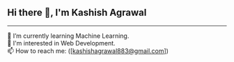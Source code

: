  ##                                                                        Hi there 👋, I'm Kashish Agrawal

<!--
**AgrawalKashish/AgrawalKashish** is a ✨ _special_ ✨ repository because its `README.md` (this file) appears on your GitHub profile.

Here are some ideas to get you started:

- 🔭 I’m currently working on Machine Learning Projects.

- 👯 I’m looking to collaborate on ...
- 🤔 I’m looking for help with ...
- 💬 Ask me about ...
- 📫 How to reach me: ...
- 😄 Pronouns: ...
- ⚡ Fun fact: ...
-->
-----
🌱 I’m currently learning Machine Learning.<br />
👀 I'm interested in Web Development.<br />
📫 How to reach me: ([kashishagrawal883@gmail.com])


